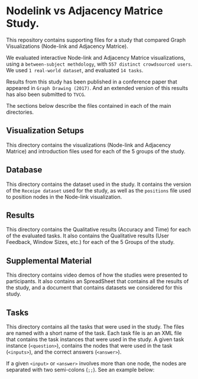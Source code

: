 # Nodelink vs Adjacency Matrice Study.

This repository contains supporting files for a study that compared Graph Visualizations (Node-link and Adjacency Matrice). 

We evaluated interactive Node-link and Adjacency Matrice visualizations, using a `between-subject methdology`, with `557 distinct crowdsourced users`. We used `1 real-world dataset`, and evaluated `14 tasks`.

Results from this study has been published in a conference paper that appeared in `Graph Drawing (2017)`. And an extended version of this results has also been submitted to `TVCG`.

The sections below describe the files contained in each of the main directories.

## Visualization Setups
This directory contains the visualizations (Node-link and Adjacency Matrice) and introduction files used for each of the 5 groups of the study.

## Database
This directory contains the dataset used in the study. It contains the version of the `Receipe dataset` used for the study, as well as the `positions` file used to position nodes in the Node-link visualization.


## Results
This directory contains the Qualitative results (Accuracy and Time) for each of the evaluated tasks. It also contains the Qualitative results (User Feedback, Window Sizes, etc.) for each of the 5 Groups of the study.

## Supplemental Material
This directory contains video demos of how the studies were presented to participants. It also contains an SpreadSheet that contains all the results of the study, and a document that contains datasets we considered for this study.

## Tasks
This directory contains all the tasks that were used in the study. The files are named with a short name of the task. Each task file is an an XML file that contains the task instances that were used in the study. A given task instance (`<question>`), contains the nodes that were used in the task (`<inputs>`), and the correct answers (`<answer>`). 

If a given `<input>` or `<answer>` involves more than one node, the nodes are separated with two semi-colons (`;;`). See an example below:


